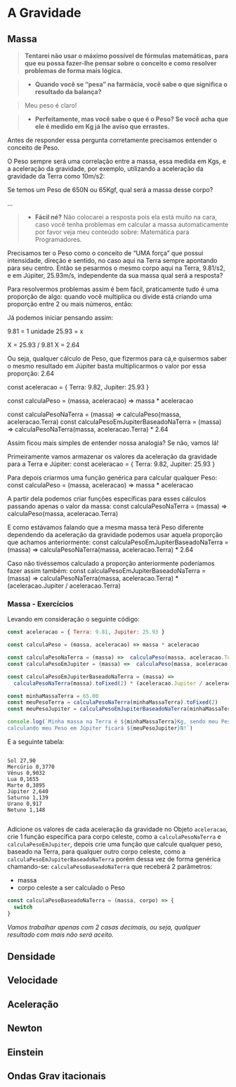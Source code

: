 # A Gravidade


## Massa

> **Tentarei não usar o máximo possível de fórmulas matemáticas, para que eu possa fazer-lhe pensar sobre o conceito e como resolver problemas de forma mais lógica.**






> - **Quando você se “pesa” na farmácia, você sabe o que significa o resultado da balança?**

> Meu peso é claro!

> - **Perfeitamente, mas você sabe o que é o Peso? Se você acha que ele é medido em Kg já lhe aviso que errastes.**

Antes de responder essa pergunta corretamente precisamos entender o conceito de Peso.  

O Peso sempre será uma correlação entre a massa, essa medida em Kgs, e a aceleração da gravidade, por exemplo, utilizando a aceleração da gravidade da Terra como 10m/s2:

Se temos um Peso de 650N ou 65Kgf, qual será a massa desse corpo?

…

> - **Fácil né?** Não colocarei a resposta pois ela está muito na cara, caso você tenha problemas em calcular a massa automaticamente por favor veja meu conteúdo sobre: Matemática para Programadores.

Precisamos ter o Peso como o conceito de “UMA força” que possui intensidade, direção e sentido, no caso aqui na Terra sempre apontando para seu centro. Então se pesarmos o mesmo corpo aqui na Terra, 9.81/s2, e em Júpiter, 25.93m/s, independente da sua massa qual será a resposta?

Para resolvermos problemas assim é bem fácil, praticamente tudo é uma proporção de algo: quando você multiplica ou divide está criando uma proporção entre 2 ou mais números, então:

Já podemos iniciar pensando assim:

9.81 = 1 unidade
25.93 = x

X = 25.93 / 9.81
X = 2.64





Ou seja, qualquer cálculo de Peso, que fizermos para cá,e quisermos saber o mesmo resultado em Júpiter basta multiplicarmos o valor por essa proporção: 2.64

const aceleracao = { Terra: 9.82, Jupiter: 25.93 }

const calculaPeso = (massa, aceleracao) => massa * aceleracao

const calculaPesoNaTerra = (massa) =>  calculaPeso(massa, aceleracao.Terra)
const calculaPesoEmJupiterBaseadoNaTerra = (massa) =>  calculaPesoNaTerra(massa, aceleracao.Terra) * 2.64


Assim ficou mais simples de entender nossa analogia? Se não, vamos lá!

Primeiramente vamos armazenar os valores da aceleração da gravidade para a Terra e Júpiter: 
const aceleracao = { Terra: 9.82, Jupiter: 25.93 }

Para depois criarmos uma função genérica para calcular qualquer Peso:
const calculaPeso = (massa, aceleracao) => massa * aceleracao

A partir dela podemos criar funções específicas para esses cálculos passando apenas o valor da massa:
const calculaPesoNaTerra = (massa) =>  calculaPeso(massa, aceleracao.Terra)

E como estávamos falando que a mesma massa terá Peso diferente dependendo da aceleração da gravidade podemos usar aquela proporção que achamos anteriormente:
const calculaPesoEmJupiterBaseadoNaTerra = (massa) =>  calculaPesoNaTerra(massa, aceleracao.Terra) * 2.64

Caso não tivéssemos calculado a proporção anteriormente poderíamos fazer assim também:
const calculaPesoEmJupiterBaseadoNaTerra = (massa) =>  calculaPesoNaTerra(massa, aceleracao.Terra) * (aceleracao.Jupiter / aceleracao.Terra)


### Massa - Exercícios

Levando em consideração o seguinte código:

```js
const aceleracao = { Terra: 9.81, Jupiter: 25.93 }

const calculaPeso = (massa, aceleracao) => massa * aceleracao

const calculaPesoNaTerra = (massa) =>  calculaPeso(massa, aceleracao.Terra)
const calculaPesoEmJupiter = (massa) =>  calculaPeso(massa, aceleracao.Jupiter)

const calculaPesoEmJupiterBaseadoNaTerra = (massa) =>  
  calculaPesoNaTerra(massa).toFixed(2) * (aceleracao.Jupiter / aceleracao.Terra).toFixed(2)

const minhaMassaTerra = 65.00
const meuPesoTerra = calculaPesoNaTerra(minhaMassaTerra).toFixed(2)
const meuPesoJupiter = calculaPesoEmJupiterBaseadoNaTerra(minhaMassaTerra).toFixed(2)

console.log(`Minha massa na Terra é ${minhaMassaTerra}Kg, sendo meu Peso ${meuPesoTerra}N, 
calculando meu Peso em Júpiter ficará ${meuPesoJupiter}N!`) 

``` 

E a seguinte tabela:

```

Sol 27,90
Mercúrio 0,3770 
Vênus 0,9032 
Lua 0,1655 
Marte 0,3895 
Júpiter 2,640 
Saturno 1,139 
Urano 0,917 
Netuno 1,148 


```

Adicione os valores de cada aceleração da gravidade no Objeto `aceleracao`, crie 1 função específica para corpo celeste, como a `calculaPesoNaTerra` e `calculaPesoEmJupiter`, depois crie uma função que calcule qualquer peso, baseado na Terra, para qualquer outro corpo celeste, como a `calculaPesoEmJupiterBaseadoNaTerra` porém dessa vez de forma genérica chamando-se: `calculaPesoBaseadoNaTerra` que receberá 2 parâmetros:

- massa
- corpo celeste a ser calculado o Peso

```js
const calculaPesoBaseadoNaTerra = (massa, corpo) => {
  switch
}
```

*Vamos trabalhar apenas com 2 casas decimais, ou seja, qualquer resultado com mais não será aceito.*

## Densidade

## Velocidade

## Aceleração


## Newton

## Einstein

## Ondas Grav  itacionais
